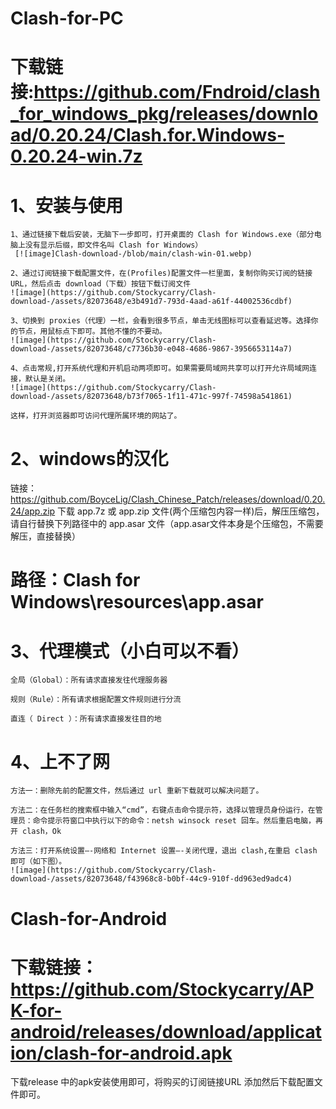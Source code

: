# Clash-for-PC
# 下载链接:https://github.com/Fndroid/clash_for_windows_pkg/releases/download/0.20.24/Clash.for.Windows-0.20.24-win.7z
# 1、安装与使用
	
	1、通过链接下载后安装，无脑下一步即可，打开桌面的 Clash for Windows.exe（部分电脑上没有显示后缀，即文件名叫 Clash for Windows）
	 [![image]Clash-download-/blob/main/clash-win-01.webp)

	2、通过订阅链接下载配置文件，在(Profiles)配置文件一栏里面，复制你购买订阅的链接 URL，然后点击 download（下载）按钮下载订阅文件
	![image](https://github.com/Stockycarry/Clash-download-/assets/82073648/e3b491d7-793d-4aad-a61f-44002536cdbf)

	3、切换到 proxies（代理）一栏，会看到很多节点，单击无线图标可以查看延迟等。选择你的节点，用鼠标点下即可。其他不懂的不要动。
	![image](https://github.com/Stockycarry/Clash-download-/assets/82073648/c7736b30-e048-4686-9867-3956653114a7)

	4、点击常规,打开系统代理和开机启动两项即可。如果需要局域网共享可以打开允许局域网连接，默认是关闭。
	![image](https://github.com/Stockycarry/Clash-download-/assets/82073648/b73f7065-1f11-471c-997f-74598a541861)

	这样，打开浏览器即可访问代理所属环境的网站了。
	
# 2、windows的汉化
链接：https://github.com/BoyceLig/Clash_Chinese_Patch/releases/download/0.20.24/app.zip
下载 app.7z 或 app.zip 文件(两个压缩包内容一样)后，解压压缩包，请自行替换下列路径中的 app.asar 文件（app.asar文件本身是个压缩包，不需要解压，直接替换）
# 路径：Clash for Windows\resources\app.asar

# 3、代理模式（小白可以不看） 

	全局（Global）：所有请求直接发往代理服务器

	规则（Rule）：所有请求根据配置文件规则进行分流

	直连（ Direct ）：所有请求直接发往目的地
	
# 4、上不了网
	方法一：删除先前的配置文件，然后通过 url 重新下载就可以解决问题了。
	
	方法二：在任务栏的搜索框中输入“cmd”，右键点击命令提示符，选择以管理员身份运行，在管理员：命令提示符窗口中执行以下的命令：netsh winsock reset 回车。然后重启电脑，再开 clash，Ok
	
	方法三：打开系统设置—-网络和 Internet 设置—-关闭代理，退出 clash,在重启 clash 即可（如下图）。
	![image](https://github.com/Stockycarry/Clash-download-/assets/82073648/f43968c8-b0bf-44c9-910f-dd963ed9adc4)

 

# Clash-for-Android
# 下载链接：https://github.com/Stockycarry/APK-for-android/releases/download/application/clash-for-android.apk
下载release 中的apk安装使用即可，将购买的订阅链接URL 添加然后下载配置文件即可。

